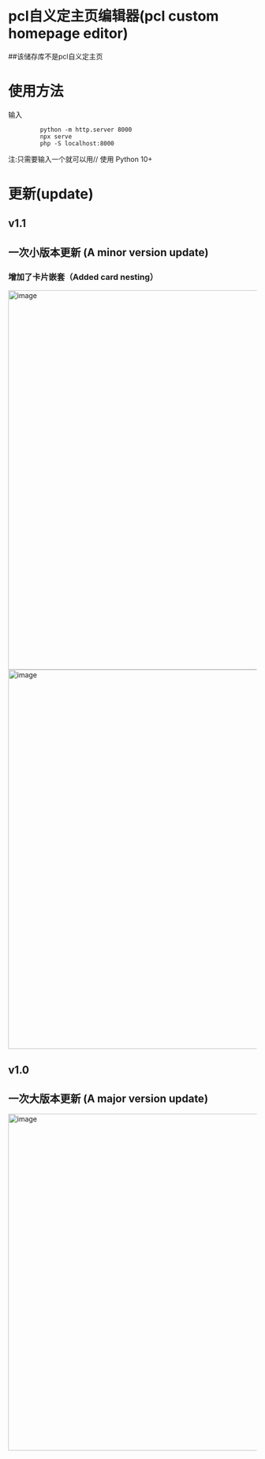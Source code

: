 # pcl自义定主页编辑器(pcl custom homepage editor)
##该储存库不是pcl自义定主页
# 使用方法
输入


             python -m http.server 8000            
             npx serve            
             php -S localhost:8000          
注:只需要输入一个就可以用// 使用 Python 10+

<h1>更新(update)</h1>
<h2>v1.1</h2>
<h2>一次小版本更新  (A minor version update)</h2>
<h3>增加了卡片嵌套（Added card nesting）</h3>
<img width="1354" height="768" alt="image" src="https://github.com/user-attachments/assets/fa16f405-3efe-4fd4-a453-32fd63de38ba" />
<img width="1359" height="768" alt="image" src="https://github.com/user-attachments/assets/af7c09e1-2738-4635-aaf5-7dcbbc9b7100" />
<h2>v1.0</h2>
<h2>一次大版本更新  (A major version update)</h2>
<img width="1304" height="682" alt="image" src="https://github.com/user-attachments/assets/6b1f2775-82ad-441b-a0fe-71c6c70ece06" />

